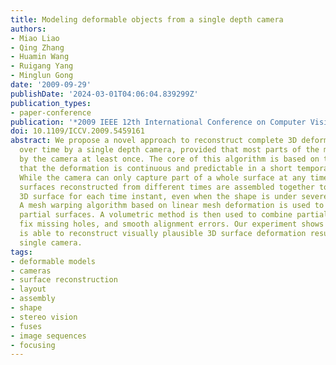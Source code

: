 ```yaml
---
title: Modeling deformable objects from a single depth camera
authors:
- Miao Liao
- Qing Zhang
- Huamin Wang
- Ruigang Yang
- Minglun Gong
date: '2009-09-29'
publishDate: '2024-03-01T04:06:04.839299Z'
publication_types:
- paper-conference
publication: '*2009 IEEE 12th International Conference on Computer Vision (ICCV)*'
doi: 10.1109/ICCV.2009.5459161
abstract: We propose a novel approach to reconstruct complete 3D deformable models
  over time by a single depth camera, provided that most parts of the models are observed
  by the camera at least once. The core of this algorithm is based on the assumption
  that the deformation is continuous and predictable in a short temporal interval.
  While the camera can only capture part of a whole surface at any time instant, partial
  surfaces reconstructed from different times are assembled together to form a complete
  3D surface for each time instant, even when the shape is under severe deformation.
  A mesh warping algorithm based on linear mesh deformation is used to align different
  partial surfaces. A volumetric method is then used to combine partial surfaces,
  fix missing holes, and smooth alignment errors. Our experiment shows that this approach
  is able to reconstruct visually plausible 3D surface deformation results with a
  single camera.
tags:
- deformable models
- cameras
- surface reconstruction
- layout
- assembly
- shape
- stereo vision
- fuses
- image sequences
- focusing
---
```

